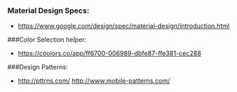 ### Material Design Specs:
* https://www.google.com/design/spec/material-design/introduction.html

###Color Selection helper:
* https://coolors.co/app/ff6700-006989-dbfe87-ffe381-cec288

###Design Patterns:
* http://pttrns.com/ http://www.mobile-patterns.com/
